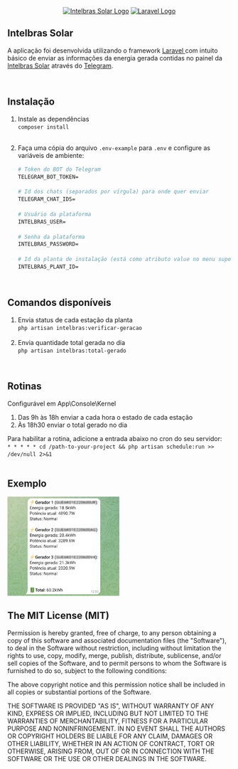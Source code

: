 <p align="center">
    <a href="http://solar-monitoramento.intelbras.com.br" target="_blank"><img src="http://solar-monitoramento.intelbras.com.br/v3/images/odm/login_logo.png" width="250" alt="Intelbras Solar Logo"></a>
    <a href="https://laravel.com" target="_blank"><img src="https://raw.githubusercontent.com/laravel/art/master/logo-lockup/5%20SVG/2%20CMYK/1%20Full%20Color/laravel-logolockup-cmyk-red.svg" width="120" alt="Laravel Logo"></a>
</p>

## Intelbras Solar

A aplicação foi desenvolvida utilizando o framework [Laravel ](https://laravel.com/)com intuito básico de enviar as informações da energia gerada contidas no painel da [Intelbras Solar](http://solar-monitoramento.intelbras.com.br) através do [Telegram](https://telegram.org/).

<br>

## Instalação

1. Instale as dependências  
   `composer install`  
   <br>
2. Faça uma cópia do arquivo `.env-example` para `.env` e configure as variáveis de ambiente:

   ```apache
   # Token do BOT do Telegram
   TELEGRAM_BOT_TOKEN=

   # Id dos chats (separados por vírgula) para onde quer enviar
   TELEGRAM_CHAT_IDS=

   # Usuário da plataforma
   INTELBRAS_USER=

   # Senha da plataforma
   INTELBRAS_PASSWORD=

   # Id da planta de instalação (está como atributo value no menu superior esquerdo da plataforma)
   INTELBRAS_PLANT_ID=
   ```

<br>

## Comandos disponíveis

1. Envia status de cada estação da planta  
   `php artisan intelbras:verificar-geracao`  
   <br>
2. Envia quantidade total gerada no dia  
   `php artisan intelbras:total-gerado`  

<br>

## Rotinas  
Configurável em App\Console\Kernel

1. Das 9h às 18h enviar a cada hora o estado de cada estação  
2. Às 18h30 enviar o total gerado no dia  
   
Para habilitar a rotina, adicione a entrada abaixo no cron do seu servidor:  
`* * * * * cd /path-to-your-project && php artisan schedule:run >> /dev/null 2>&1`  
<br>

## Exemplo
<img src="example/example.png" width="50%" alt="Exemplo">
  
<br>
  
## The MIT License (MIT)

Permission is hereby granted, free of charge, to any person obtaining a copy
of this software and associated documentation files (the "Software"), to deal
in the Software without restriction, including without limitation the rights
to use, copy, modify, merge, publish, distribute, sublicense, and/or sell
copies of the Software, and to permit persons to whom the Software is
furnished to do so, subject to the following conditions:

The above copyright notice and this permission notice shall be included in
all copies or substantial portions of the Software.

THE SOFTWARE IS PROVIDED "AS IS", WITHOUT WARRANTY OF ANY KIND, EXPRESS OR
IMPLIED, INCLUDING BUT NOT LIMITED TO THE WARRANTIES OF MERCHANTABILITY,
FITNESS FOR A PARTICULAR PURPOSE AND NONINFRINGEMENT. IN NO EVENT SHALL THE
AUTHORS OR COPYRIGHT HOLDERS BE LIABLE FOR ANY CLAIM, DAMAGES OR OTHER
LIABILITY, WHETHER IN AN ACTION OF CONTRACT, TORT OR OTHERWISE, ARISING FROM,
OUT OF OR IN CONNECTION WITH THE SOFTWARE OR THE USE OR OTHER DEALINGS IN
THE SOFTWARE.
